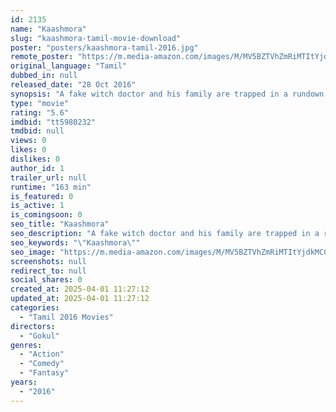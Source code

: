 ```yaml
---
id: 2135
name: "Kaashmora"
slug: "kaashmora-tamil-movie-download"
poster: "posters/kaashmora-tamil-2016.jpg"
remote_poster: "https://m.media-amazon.com/images/M/MV5BZTVhZmRiMTItYjdkMC00MjMxLWIxNmMtNzJlYTRiMGYyMGU4XkEyXkFqcGdeQXVyMTEzNzg0Mjkx._V1_SX300.jpg"
original_language: "Tamil"
dubbed_in: null
released_date: "28 Oct 2016"
synopsis: "A fake witch doctor and his family are trapped in a rundown palace haunted by a strong and vengeful spirit."
type: "movie"
rating: "5.6"
imdbid: "tt5980232"
tmdbid: null
views: 0
likes: 0
dislikes: 0
author_id: 1
trailer_url: null
runtime: "163 min"
is_featured: 0
is_active: 1
is_comingsoon: 0
seo_title: "Kaashmora"
seo_description: "A fake witch doctor and his family are trapped in a rundown palace haunted by a strong and vengeful spirit."
seo_keywords: "\"Kaashmora\""
seo_image: "https://m.media-amazon.com/images/M/MV5BZTVhZmRiMTItYjdkMC00MjMxLWIxNmMtNzJlYTRiMGYyMGU4XkEyXkFqcGdeQXVyMTEzNzg0Mjkx._V1_SX300.jpg"
screenshots: null
redirect_to: null
social_shares: 0
created_at: 2025-04-01 11:27:12
updated_at: 2025-04-01 11:27:12
categories:
  - "Tamil 2016 Movies"
directors:
  - "Gokul"
genres:
  - "Action"
  - "Comedy"
  - "Fantasy"
years:
  - "2016"
---
```

